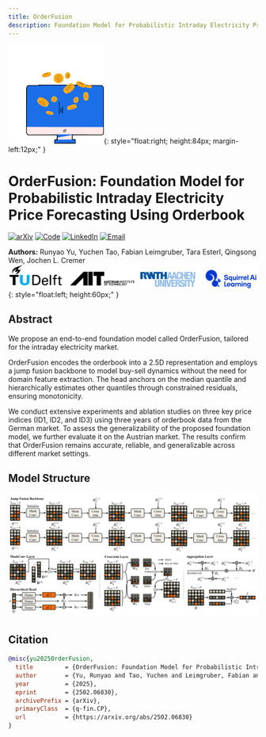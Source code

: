 ```yaml
---
title: OrderFusion 
description: Foundation Model for Probabilistic Intraday Electricity Price Forecasting Using Orderbook
---
```


![teaser](assets/Trade.gif){: style="float:right; height:84px; margin-left:12px;" }
# OrderFusion: Foundation Model for Probabilistic Intraday Electricity Price Forecasting Using Orderbook
<div style="clear:both;"></div>

[![arXiv](https://img.shields.io/badge/arXiv-2502.06830-b31b1b.svg)](https://arxiv.org/abs/2502.06830)
[![Code](https://img.shields.io/badge/GitHub-Repository-181717.svg)](https://github.com/runyao-yu/OrderFusion)
[![LinkedIn](https://img.shields.io/badge/LinkedIn-Connect-0A66C2?logo=linkedin&logoColor=white)](https://www.linkedin.com/in/runyao-yu/)
[![Email](https://img.shields.io/badge/Email-Contact-D14836?logo=gmail&logoColor=white)](mailto:runyao.yu@tudelft.nl)

**Authors:** Runyao Yu, Yuchen Tao, Fabian Leimgruber, Tara Esterl, Qingsong Wen, Jochen L. Cremer
![Affiliations](assets/affiliations.PNG){: style="float:left; height:60px;" }
<div style="clear:both;"></div>

## Abstract
We propose an end-to-end foundation model called OrderFusion, tailored for the intraday electricity market. 

OrderFusion encodes the orderbook into a 2.5D representation and employs a jump fusion backbone to model buy-sell dynamics without the need for domain feature extraction. The head anchors on the median quantile and hierarchically estimates other quantiles through constrained residuals, ensuring monotonicity. 

We conduct extensive experiments and ablation studies on three key price indices (ID1, ID2, and ID3) using three years of orderbook data from the German market. To assess the generalizability of the proposed foundation model, we further evaluate it on the Austrian market. The results confirm that OrderFusion remains accurate, reliable, and generalizable across different market settings.

## Model Structure
![Model structure](assets/model_structure.PNG)

## Citation

```bibtex
@misc{yu2025OrderFusion,
  title         = {OrderFusion: Foundation Model for Probabilistic Intraday Electricity Price Forecasting Using Orderbook},
  author        = {Yu, Runyao and Tao, Yuchen and Leimgruber, Fabian and Esterl, Tara and Wen, Qingsong and Cremer, Jochen L.},
  year          = {2025},
  eprint        = {2502.06830},
  archivePrefix = {arXiv},
  primaryClass  = {q-fin.CP},
  url           = {https://arxiv.org/abs/2502.06830}
}
```